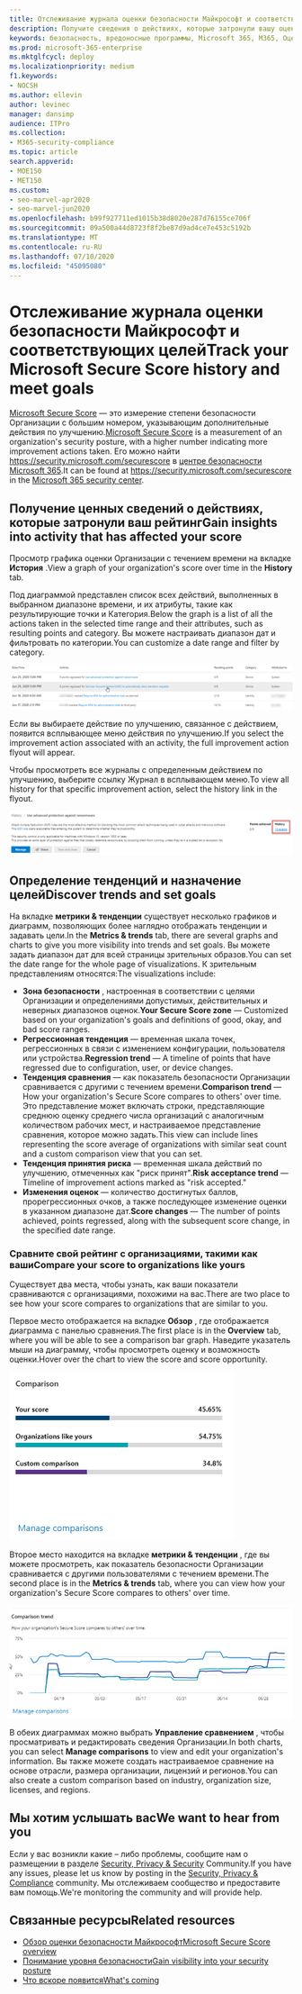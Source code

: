 ```yaml
---
title: Отслеживание журнала оценки безопасности Майкрософт и соответствующих целей
description: Получите сведения о действиях, которые затронули вашу оценку безопасности. Выявление тенденций и определение целей.
keywords: безопасность, вредоносные программы, Microsoft 365, M365, Оценка безопасности, центр безопасности, действия по улучшению
ms.prod: microsoft-365-enterprise
ms.mktglfcycl: deploy
ms.localizationpriority: medium
f1.keywords:
- NOCSH
ms.author: ellevin
author: levinec
manager: dansimp
audience: ITPro
ms.collection:
- M365-security-compliance
ms.topic: article
search.appverid:
- MOE150
- MET150
ms.custom:
- seo-marvel-apr2020
- seo-marvel-jun2020
ms.openlocfilehash: b99f927711ed1015b38d8020e287d76155ce706f
ms.sourcegitcommit: 09a500a44d8723f8f2be87d9ad4ce7e453c5192b
ms.translationtype: MT
ms.contentlocale: ru-RU
ms.lasthandoff: 07/10/2020
ms.locfileid: "45095080"
---
```

# <a name="track-your-microsoft-secure-score-history-and-meet-goals"></a><span data-ttu-id="d1ed3-105">Отслеживание журнала оценки безопасности Майкрософт и соответствующих целей</span><span class="sxs-lookup"><span data-stu-id="d1ed3-105">Track your Microsoft Secure Score history and meet goals</span></span>

<span data-ttu-id="d1ed3-106">[Microsoft Secure Score](microsoft-secure-score.md) — это измерение степени безопасности Организации с большим номером, указывающим дополнительные действия по улучшению.</span><span class="sxs-lookup"><span data-stu-id="d1ed3-106">[Microsoft Secure Score](microsoft-secure-score.md) is a measurement of an organization's security posture, with a higher number indicating more improvement actions taken.</span></span> <span data-ttu-id="d1ed3-107">Его можно найти https://security.microsoft.com/securescore в [центре безопасности Microsoft 365](overview-security-center.md).</span><span class="sxs-lookup"><span data-stu-id="d1ed3-107">It can be found at https://security.microsoft.com/securescore in the [Microsoft 365 security center](overview-security-center.md).</span></span>

## <a name="gain-insights-into-activity-that-has-affected-your-score"></a><span data-ttu-id="d1ed3-108">Получение ценных сведений о действиях, которые затронули ваш рейтинг</span><span class="sxs-lookup"><span data-stu-id="d1ed3-108">Gain insights into activity that has affected your score</span></span>

<span data-ttu-id="d1ed3-109">Просмотр графика оценки Организации с течением времени на вкладке **История** .</span><span class="sxs-lookup"><span data-stu-id="d1ed3-109">View a graph of your organization's score over time in the **History** tab.</span></span>

<span data-ttu-id="d1ed3-110">Под диаграммой представлен список всех действий, выполненных в выбранном диапазоне времени, и их атрибуты, такие как результирующие точки и Категория.</span><span class="sxs-lookup"><span data-stu-id="d1ed3-110">Below the graph is a list of all the actions taken in the selected time range and their attributes, such as resulting points and category.</span></span> <span data-ttu-id="d1ed3-111">Вы можете настраивать диапазон дат и фильтровать по категории.</span><span class="sxs-lookup"><span data-stu-id="d1ed3-111">You can customize a date range and filter by category.</span></span>

![Журнал действий](../../media/secure-score/secure-score-history-activity.png)

<span data-ttu-id="d1ed3-113">Если вы выбираете действие по улучшению, связанное с действием, появится всплывающее меню действия по улучшению.</span><span class="sxs-lookup"><span data-stu-id="d1ed3-113">If you select the improvement action associated with an activity, the full improvement action flyout will appear.</span></span>

<span data-ttu-id="d1ed3-114">Чтобы просмотреть все журналы с определенным действием по улучшению, выберите ссылку Журнал в всплывающем меню.</span><span class="sxs-lookup"><span data-stu-id="d1ed3-114">To view all history for that specific improvement action, select the history link in the flyout.</span></span>

![Журнал действий по улучшению](../../media/secure-score/secure-score-history-flyout.png)

## <a name="discover-trends-and-set-goals"></a><span data-ttu-id="d1ed3-116">Определение тенденций и назначение целей</span><span class="sxs-lookup"><span data-stu-id="d1ed3-116">Discover trends and set goals</span></span>

<span data-ttu-id="d1ed3-117">На вкладке **метрики & тенденции** существует несколько графиков и диаграмм, позволяющих более наглядно отображать тенденции и задавать цели.</span><span class="sxs-lookup"><span data-stu-id="d1ed3-117">In the **Metrics & trends** tab, there are several graphs and charts to give you more visibility into trends and set goals.</span></span> <span data-ttu-id="d1ed3-118">Вы можете задать диапазон дат для всей страницы зрительных образов.</span><span class="sxs-lookup"><span data-stu-id="d1ed3-118">You can set the date range for the whole page of visualizations.</span></span> <span data-ttu-id="d1ed3-119">К зрительным представлениям относятся:</span><span class="sxs-lookup"><span data-stu-id="d1ed3-119">The visualizations include:</span></span>

* <span data-ttu-id="d1ed3-120">**Зона безопасности** , настроенная в соответствии с целями Организации и определениями допустимых, действительных и неверных диапазонов оценок.</span><span class="sxs-lookup"><span data-stu-id="d1ed3-120">**Your Secure Score zone** — Customized based on your organization's goals and definitions of good, okay, and bad score ranges.</span></span>
* <span data-ttu-id="d1ed3-121">**Регрессионная тенденция** — временная шкала точек, регрессионных в связи с изменением конфигурации, пользователя или устройства.</span><span class="sxs-lookup"><span data-stu-id="d1ed3-121">**Regression trend** — A timeline of points that have regressed due to configuration, user, or device changes.</span></span>  
* <span data-ttu-id="d1ed3-122">**Тенденция сравнения** — как показатель безопасности Организации сравнивается с другими с течением времени.</span><span class="sxs-lookup"><span data-stu-id="d1ed3-122">**Comparison trend** — How your organization's Secure Score compares to others' over time.</span></span> <span data-ttu-id="d1ed3-123">Это представление может включать строки, представляющие среднюю оценку среднего числа организаций с аналогичным количеством рабочих мест, и настраиваемое представление сравнения, которое можно задать.</span><span class="sxs-lookup"><span data-stu-id="d1ed3-123">This view can include lines representing the score average of organizations with similar seat count and a custom comparison view that you can set.</span></span>
* <span data-ttu-id="d1ed3-124">**Тенденция принятия риска** — временная шкала действий по улучшению, отмеченных как "риск принят".</span><span class="sxs-lookup"><span data-stu-id="d1ed3-124">**Risk acceptance trend** — Timeline of improvement actions marked as "risk accepted."</span></span>
* <span data-ttu-id="d1ed3-125">**Изменения оценок** — количество достигнутых баллов, прорегрессионных очков, а также последующее изменение оценки в указанном диапазоне дат.</span><span class="sxs-lookup"><span data-stu-id="d1ed3-125">**Score changes** — The number of points achieved, points regressed, along with the subsequent score change, in the specified date range.</span></span>

### <a name="compare-your-score-to-organizations-like-yours"></a><span data-ttu-id="d1ed3-126">Сравните свой рейтинг с организациями, такими как ваши</span><span class="sxs-lookup"><span data-stu-id="d1ed3-126">Compare your score to organizations like yours</span></span>

<span data-ttu-id="d1ed3-127">Существует два места, чтобы узнать, как ваши показатели сравниваются с организациями, похожими на вас.</span><span class="sxs-lookup"><span data-stu-id="d1ed3-127">There are two place to see how your score compares to organizations that are similar to you.</span></span>

<span data-ttu-id="d1ed3-128">Первое место отображается на вкладке **Обзор** , где отображается диаграмма с панелью сравнения.</span><span class="sxs-lookup"><span data-stu-id="d1ed3-128">The first place is in the **Overview** tab, where you will be able to see a comparison bar graph.</span></span> <span data-ttu-id="d1ed3-129">Наведите указатель мыши на диаграмму, чтобы просмотреть оценку и возможность оценки.</span><span class="sxs-lookup"><span data-stu-id="d1ed3-129">Hover over the chart to view the score and score opportunity.</span></span>

![Гистограмма с оценками аналогичной Организации](../../media/secure-score/secure-score-comparison-bar.png)

<span data-ttu-id="d1ed3-131">Второе место находится на вкладке **метрики & тенденции** , где вы можете просмотреть, как показатель безопасности Организации сравнивается с другими пользователями с течением времени.</span><span class="sxs-lookup"><span data-stu-id="d1ed3-131">The second place is in the **Metrics & trends** tab, where you can view how your organization's Secure Score compares to others' over time.</span></span>

![График оценок аналогичной организации с течением времени](../../media/secure-score/secure-score-comparison-trend.png)

<span data-ttu-id="d1ed3-133">В обеих диаграммах можно выбрать **Управление сравнением** , чтобы просматривать и редактировать сведения Организации.</span><span class="sxs-lookup"><span data-stu-id="d1ed3-133">In both charts, you can select **Manage comparisons** to view and edit your organization's information.</span></span> <span data-ttu-id="d1ed3-134">Вы также можете создать настраиваемое сравнение на основе отрасли, размера организации, лицензий и регионов.</span><span class="sxs-lookup"><span data-stu-id="d1ed3-134">You can also create a custom comparison based on industry, organization size, licenses, and regions.</span></span> 

## <a name="we-want-to-hear-from-you"></a><span data-ttu-id="d1ed3-135">Мы хотим услышать вас</span><span class="sxs-lookup"><span data-stu-id="d1ed3-135">We want to hear from you</span></span>

<span data-ttu-id="d1ed3-136">Если у вас возникли какие – либо проблемы, сообщите нам о размещении в разделе [Security, Privacy & Security](https://techcommunity.microsoft.com/t5/Security-Privacy-Compliance/bd-p/security_privacy) Community.</span><span class="sxs-lookup"><span data-stu-id="d1ed3-136">If you have any issues, please let us know by posting in the [Security, Privacy & Compliance](https://techcommunity.microsoft.com/t5/Security-Privacy-Compliance/bd-p/security_privacy) community.</span></span> <span data-ttu-id="d1ed3-137">Мы отслеживаем сообщество и предоставите вам помощь.</span><span class="sxs-lookup"><span data-stu-id="d1ed3-137">We're monitoring the community and will provide help.</span></span>

## <a name="related-resources"></a><span data-ttu-id="d1ed3-138">Связанные ресурсы</span><span class="sxs-lookup"><span data-stu-id="d1ed3-138">Related resources</span></span>

- [<span data-ttu-id="d1ed3-139">Обзор оценки безопасности Майкрософт</span><span class="sxs-lookup"><span data-stu-id="d1ed3-139">Microsoft Secure Score overview</span></span>](microsoft-secure-score.md)
- [<span data-ttu-id="d1ed3-140">Понимание уровня безопасности</span><span class="sxs-lookup"><span data-stu-id="d1ed3-140">Gain visibility into your security posture</span></span>](microsoft-secure-score-improvement-actions.md)
- [<span data-ttu-id="d1ed3-141">Что вскоре появится</span><span class="sxs-lookup"><span data-stu-id="d1ed3-141">What's coming</span></span>](microsoft-secure-score-whats-coming.md)